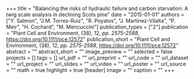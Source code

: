 +++
title = "Balancing the risks of hydraulic failure and carbon starvation: A twig scale analysis in declining Scots pine"
date = "2015-01-01"
authors = ["Y. Salmon", "J.M. Torres-Ruiz", "R. Poyatos", "J. Martinez-Vilalta", "P. Meir", "H. Cochard", "M. Mencuccini"]
publication_types = ["2"]
publication = "Plant Cell and Environment, (38), 12, _pp. 2575-2588_, https://doi.org/10.1111/pce.12572"
publication_short = "Plant Cell and Environment, (38), 12, _pp. 2575-2588_, https://doi.org/10.1111/pce.12572"
abstract = ""
abstract_short = ""
image_preview = ""
selected = false
projects = []
tags = []
url_pdf = ""
url_preprint = ""
url_code = ""
url_dataset = ""
url_project = ""
url_slides = ""
url_video = ""
url_poster = ""
url_source = ""
math = true
highlight = true
[header]
image = ""
caption = ""
+++

